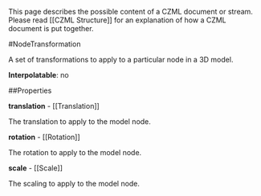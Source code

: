 This page describes the possible content of a CZML document or stream.  Please read [[CZML Structure]] for an explanation of how a CZML document is put together.

#NodeTransformation

A set of transformations to apply to a particular node in a 3D model.

**Interpolatable**: no

##Properties

**translation** - [[Translation]]

The translation to apply to the model node.


**rotation** - [[Rotation]]

The rotation to apply to the model node.


**scale** - [[Scale]]

The scaling to apply to the model node.


